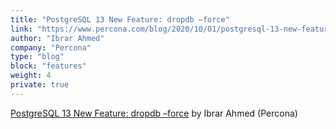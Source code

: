 ```yaml
---
title: "PostgreSQL 13 New Feature: dropdb –force"
link: "https://www.percona.com/blog/2020/10/01/postgresql-13-new-feature-dropdb-force/"
author: "Ibrar Ahmed"
company: "Percona"
type: "blog"
block: "features"
weight: 4
private: true
---
```


[PostgreSQL 13 New Feature: dropdb –force](https://www.percona.com/blog/2020/10/01/postgresql-13-new-feature-dropdb-force/) by Ibrar Ahmed (Percona)